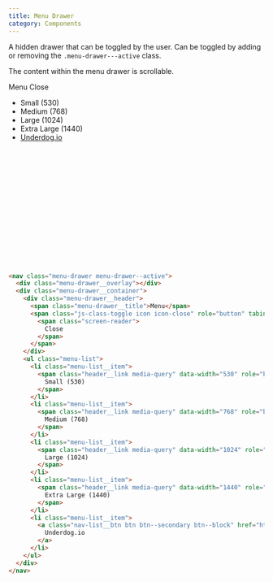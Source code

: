 ```yaml
---
title: Menu Drawer
category: Components
---
```


A hidden drawer that can be toggled by the user. Can be toggled by adding or removing the `.menu-drawer---active` class.

The content within the menu drawer is scrollable.

<nav class="menu-drawer menu-drawer--active" style="position: relative; height: 360px;">
  <div class="menu-drawer__overlay"></div>
  <div class="menu-drawer__container">
    <div class="menu-drawer__header">
      <span class="menu-drawer__title">Menu</span>
      <span class="js-class-toggle icon icon-close" role="button" tabindex="0" data-target="#menuDrawer" data-class="menu-drawer--active">
        <span class="screen-reader">
          Close
        </span>
      </span>
    </div>
    <ul class="menu-list">
      <li class="menu-list__item">
        <span class="header__link media-query" data-width="530" role="button">
          Small (530)
        </span>
      </li>
      <li class="menu-list__item">
        <span class="header__link media-query" data-width="768" role="button">
          Medium (768)
        </span>
      </li>
      <li class="menu-list__item">
        <span class="header__link media-query" data-width="1024" role="button">
          Large (1024)
        </span>
      </li>
      <li class="menu-list__item">
        <span class="header__link media-query" data-width="1440" role="button">
          Extra Large (1440)
        </span>
      </li>
      <li class="menu-list__item">
        <a class="nav-list__btn btn btn--secondary btn--block" href="https://underdog.io">
          Underdog.io
        </a>
      </li>
    </ul>
  </div>
</nav>

```html
<nav class="menu-drawer menu-drawer--active">
  <div class="menu-drawer__overlay"></div>
  <div class="menu-drawer__container">
    <div class="menu-drawer__header">
      <span class="menu-drawer__title">Menu</span>
      <span class="js-class-toggle icon icon-close" role="button" tabindex="0" data-target="#menuDrawer" data-class="menu-drawer--active">
        <span class="screen-reader">
          Close
        </span>
      </span>
    </div>
    <ul class="menu-list">
      <li class="menu-list__item">
        <span class="header__link media-query" data-width="530" role="button">
          Small (530)
        </span>
      </li>
      <li class="menu-list__item">
        <span class="header__link media-query" data-width="768" role="button">
          Medium (768)
        </span>
      </li>
      <li class="menu-list__item">
        <span class="header__link media-query" data-width="1024" role="button">
          Large (1024)
        </span>
      </li>
      <li class="menu-list__item">
        <span class="header__link media-query" data-width="1440" role="button">
          Extra Large (1440)
        </span>
      </li>
      <li class="menu-list__item">
        <a class="nav-list__btn btn btn--secondary btn--block" href="https://underdog.io">
          Underdog.io
        </a>
      </li>
    </ul>
  </div>
</nav>
```
